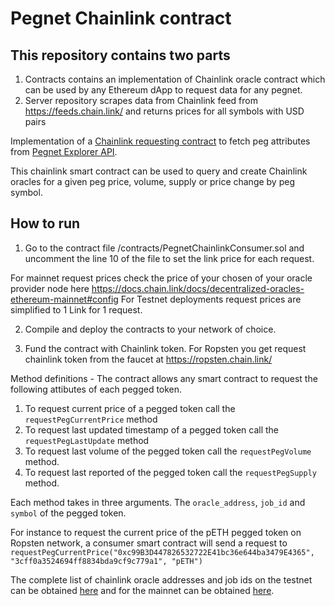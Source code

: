 # Pegnet Chainlink contract



## This repository contains two parts
1. Contracts contains an implementation of Chainlink oracle contract which can be used by any Ethereum dApp to request data for any pegnet.
2. Server repository scrapes data from Chainlink feed from https://feeds.chain.link/ and returns prices for all symbols with USD pairs


Implementation of a [Chainlink requesting contract](https://docs.chain.link/docs/create-a-chainlinked-project) to fetch peg attributes from 
[Pegnet Explorer API](https://pegnetmarketcap.com/).

This chainlink smart contract can be used to query and create Chainlink oracles for a given peg price, volume, supply or price change by peg symbol.

## How to run

1. Go to the contract file /contracts/PegnetChainlinkConsumer.sol and uncomment the line 10 of the file to set the link price for each request.

For mainnet request prices check the price of your chosen of your oracle provider node here https://docs.chain.link/docs/decentralized-oracles-ethereum-mainnet#config
For Testnet deployments request prices are simplified to 1 Link for 1 request.

2. Compile and deploy the contracts to your network of choice.

3. Fund the contract with Chainlink token. 
For Ropsten you get request chainlink token from the faucet at https://ropsten.chain.link/



Method definitions -
The contract allows any smart contract to request the following attibutes of each pegged token.

1. To request current price of a pegged token call the `requestPegCurrentPrice` method
2. To request last updated timestamp of a pegged token call the `requestPegLastUpdate` method
3. To request last volume of the pegged token call the `requestPegVolume` method.
4. To request last reported of the pegged token call the `requestPegSupply` method.


Each method takes in three arguments.
The `oracle_address`, `job_id` and `symbol` of the pegged token.


For instance to request the current price of the pETH pegged token on Ropsten network, a consumer smart contract will send a request to 
`requestPegCurrentPrice("0xc99B3D447826532722E41bc36e644ba3479E4365", "3cff0a3524694ff8834bda9cf9c779a1", "pETH")`

The complete list of chainlink oracle addresses and job ids on the testnet can be obtained [here](https://docs.chain.link/docs/testnet-oracles) and for the mainnet can be obtained [here](https://docs.chain.link/docs/decentralized-oracles-ethereum-mainnet#config).